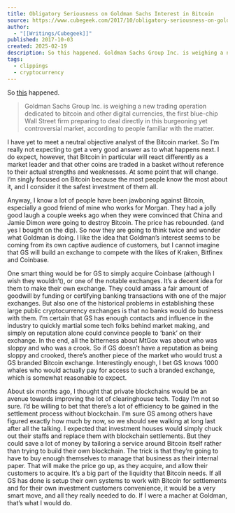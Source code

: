 ```yaml
---
title: Obligatory Seriousness on Goldman Sachs Interest in Bitcoin
source: https://www.cubegeek.com/2017/10/obligatory-seriousness-on-goldman-sachs-interest-in-bitcoin.html
author:
  - "[[Writings/Cubegeek]]"
published: 2017-10-03
created: 2025-02-19
description: So this happened. Goldman Sachs Group Inc. is weighing a new trading operation dedicated to bitcoin and other digital currencies, the first blue-chip Wall Street firm preparing to deal directly in this burgeoning yet controversial market, according to people familiar...
tags:
  - clippings
  - cryptocurrency
---
```

So [this](https://www.wsj.com/articles/goldman-sachs-explores-a-new-world-trading-bitcoin-1506959128) happened.

> Goldman Sachs Group Inc. is weighing a new trading operation dedicated to bitcoin and other digital currencies, the first blue-chip Wall Street firm preparing to deal directly in this burgeoning yet controversial market, according to people familiar with the matter.

I have yet to meet a neutral objective analyst of the Bitcoin market. So I’m really not expecting to get a very good answer as to what happens next. I do expect, however, that Bitcoin in particular will react differently as a market leader and that other coins are traded in a basket without reference to their actual strengths and weaknesses. At some point that will change. I’m singly focused on Bitcoin because the most people know the most about it, and I consider it the safest investment of them all.

Anyway, I know a lot of people have been jawboning against Bitcoin, especially a good friend of mine who works for Morgan. They had a jolly good laugh a couple weeks ago when they were convinced that China and Jamie Dimon were going to destroy Bitcoin. The price has rebounded. (and yes I bought on the dip). So now they are going to think twice and wonder what Goldman is doing. I like the idea that Goldman’s interest seems to be coming from its own captive audience of customers, but I cannot imagine that GS will build an exchange to compete with the likes of Kraken, Bitfinex and Coinbase.

One smart thing would be for GS to simply acquire Coinbase (although I wish they wouldn’t), or one of the notable exchanges. It’s a decent idea for them to make their own exchange. They could amass a fair amount of goodwill by funding or certifying banking transactions with one of the major exchanges. But also one of the historical problems in establishing these large public cryptocurrency exchanges is that no banks would do business with them. I’m certain that GS has enough contacts and influence in the industry to quickly martial some tech folks behind market making, and simply on reputation alone could convince people to ‘bank’ on their exchange. In the end, all the bitterness about MtGox was about who was sloppy and who was a crook. So if GS doesn’t have a reputation as being sloppy and crooked, there’s another piece of the market who would trust a GS branded Bitcoin exchange. Interestingly enough, I bet GS knows 1000 whales who would actually pay for access to such a branded exchange, which is somewhat reasonable to expect.

About six months ago, I thought that private blockchains would be an avenue towards improving the lot of clearinghouse tech. Today I’m not so sure. I’d be willing to bet that there’s a lot of efficiency to be gained in the settlement process without blockchain. I’m sure GS among others have figured exactly how much by now, so we should see walking at long last after all the talking. I expected that investment houses would simply chuck out their staffs and replace them with blockchain settlements. But they could save a lot of money by tailoring a service around Bitcoin itself rather than trying to build their own blockchain. The trick is that they’re going to have to buy enough themselves to manage that business as their internal paper. That will make the price go up, as they acquire, and allow their customers to acquire. It’s a big part of the liquidity that Bitcoin needs. If all GS has done is setup their own systems to work with Bitcoin for settlements and for their own investment customers convenience, it would be a very smart move, and all they really needed to do. If I were a macher at Goldman, that’s what I would do.